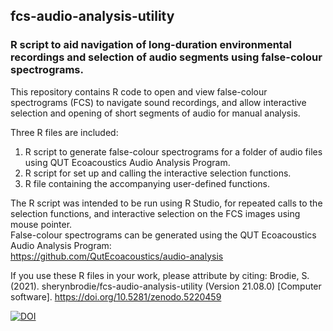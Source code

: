 ## fcs-audio-analysis-utility
### R script to aid navigation of long-duration environmental recordings and selection of audio segments using false-colour spectrograms.

This repository contains R code to open and view false-colour spectrograms (FCS) to navigate sound recordings, and allow interactive selection and opening of short segments of audio for manual analysis.  

Three R files are included:  
1. R script to generate false-colour spectrograms for a folder of audio files using QUT Ecoacoustics Audio Analysis Program.
2. R script for set up and calling the interactive selection functions.
3. R file containing the accompanying user-defined functions.  

The R script was intended to be run using R Studio, for repeated calls to the selection functions, and interactive selection on the FCS images using mouse pointer.  
False-colour spectrograms can be generated using the QUT Ecoacoustics Audio Analysis Program:  
https://github.com/QutEcoacoustics/audio-analysis



If you use these R files in your work, please attribute by citing:
Brodie, S. (2021). sherynbrodie/fcs-audio-analysis-utility (Version 21.08.0) [Computer software]. https://doi.org/10.5281/zenodo.5220459

[![DOI](https://zenodo.org/badge/376440754.svg)](https://zenodo.org/badge/latestdoi/376440754)  
